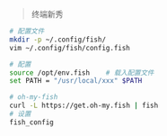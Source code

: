 <!--
title: Fish
sort:
-->

> 终端新秀

```bash
# 配置文件
mkdir -p ~/.config/fish/
vim ~/.config/fish/config.fish

# 配置
source /opt/env.fish	# 载入配置文件
set PATH = "/usr/local/xxx" $PATH

# oh-my-fish
curl -L https://get.oh-my.fish | fish
# 设置
fish_config
```
